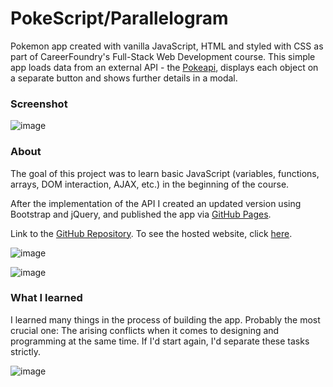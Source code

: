 # PokeScript/Parallelogram


Pokemon app created with vanilla JavaScript, HTML and styled with CSS as part of CareerFoundry's Full-Stack Web Development course. This simple app loads data from an external API - the [Pokeapi](https://pokeapi.co/), displays each object on a separate button and shows further details in a modal.

### Screenshot

![image](https://raw.githubusercontent.com/ilsegaertner/parallelogram/main/img/_C__Users_Joachim_Desktop_CF_exercises_Fullstack%2520Immersion_exercises_parallelogram_index.html_.png)

### About

The goal of this project was to learn basic JavaScript (variables, functions, arrays, DOM interaction, AJAX, etc.) in the beginning of the course. 

After the implementation of the API I created an updated version using Bootstrap and jQuery, and published the app via [GitHub Pages](https://ilsegaertner.github.io/parallelogram/).

Link to the [GitHub Repository](https://github.com/ilsegaertner/parallelogram).
To see the hosted website, click [here](https://ilsegaertner.github.io/parallelogram/).

![image](https://github.com/ilsegaertner/parallelogram/blob/main/img/_C__Users_Joachim_Desktop_CF_exercises_Fullstack%2520Immersion_exercises_parallelogram_index.html%20(8).png)

![image](https://github.com/ilsegaertner/parallelogram/blob/main/img/_C__Users_Joachim_Desktop_CF_exercises_Fullstack%2520Immersion_exercises_parallelogram_index.html_%20(3).png)

### What I learned

I learned many things in the process of building the app. Probably the most crucial one: 
The arising conflicts when it comes to designing and programming at the same time. If I'd start again, I'd separate these tasks strictly.






![image](https://github.com/ilsegaertner/parallelogram/blob/main/img/_C__Users_Joachim_Desktop_CF_exercises_Fullstack%2520Immersion_exercises_parallelogram_index.html_%20(1).png)